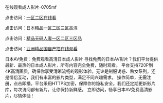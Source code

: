 在线观看成人影片-0705mf

点击访问：<a href="https://fdhf-454.pages.dev/">一区二区在线看</a>

点击访问：<a href="https://bered.pages.dev/">日本精品一区二区三区高清</a>

点击访问：<a href="https://rtj-3zo.pages.dev/">精品无码人妻一区二区三区品</a>

点击访问：<a href="https://vassv.pages.dev/">亚洲精品国自产拍在线观看</a>

日本AV免费：免费观看高清日本成人影片
寻找免费的日本AV影片？我们平台提供最新、最热的日本成人影片，所有内容完全免费，随时观看。
平台支持720P到4K高清画质，确保你享受清晰流畅的观影体验。无论是制服诱惑、熟女系列，还是情侣互动，我们有丰富的影片类型，满足不同兴趣需求。
操作简单，无需注册，点击即播。平台采用HTTPS加密，保障你的隐私安全。我们还定期更新影片库，每次访问都有新片，让你保持新鲜感。
立即访问，畅享日本AV免费高清影片，尽情体验！

<span style="display:none;">[Canonical link](）</span>


